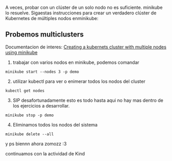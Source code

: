 A veces, probar con un clúster de un solo nodo no es suficiente. minikube lo resuelve. Sigaestas instrucciones para crear un verdadero clúster de Kubernetes de múltiples nodos enminikube:

## Probemos multiclusters
Documentacion de interes: [Creating a kubernets cluster with multiple nodes using minikube](https://pet2cattle.com/2021/01/multinode-minikube)

1. trabajar con varios nodos en minikube, podemos comandar
```
minikube start --nodes 3 -p demo
```

2. utilizar kubectl para ver o enimerar todos los nodos del cluster
```
kubectl get nodes
```
3.  SIP desafortunadamente esto es todo hasta aqui no hay mas dentro de los ejercicios a desarrollar.
```
minikube stop -p demo
```

4.  Eliminamos todos los nodos del sistema
```
minikube delete --all
```
y ps biennn ahora zomozz :3

continuamos con la actividad de Kind


